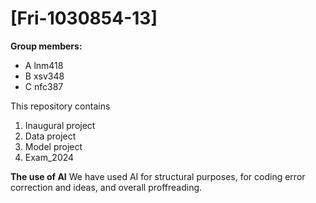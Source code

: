 # \[Fri-1030854-13\]

**Group members:**
- A lnm418
- B xsv348
- C nfc387

This repository contains  
1. Inaugural project 
2. Data project
3. Model project
4. Exam_2024

**The use of AI**
We have used AI for structural purposes, for coding error correction and ideas, and overall proffreading.
